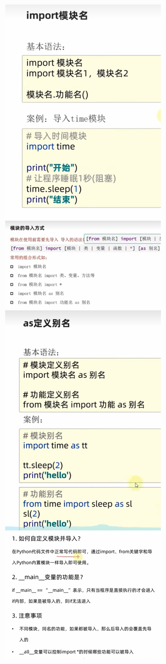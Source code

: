 ![Alt text](image-8.png)
![Alt text](image-9.png)
![Alt text](image-10.png)
![Alt text](image-11.png)

